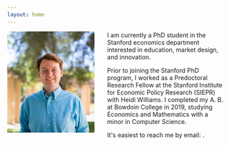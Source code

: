 ```yaml
---
layout: home
---
```


<!--- Script for obscuring email--->
<script type="text/javascript" src="https://cdn.jsdelivr.net/npm/safe-email@1.1.1/dist/safe-email.min.js"></script>

<img src="images/SIEPR_Headshot.jpg" width="40%" align="left" style="padding-right: 30px;">

I am currently a PhD student in the Stanford economics department interested in education, market design, and innovation. 

Prior to joining the Stanford PhD program, I worked as a Predoctoral Research Fellow at the Stanford Institute for Economic Policy Research (SIEPR) with Heidi Williams. I completed my A. B. at Bowdoin College in 2019, studying Economics and Mathematics with a minor in Computer Science.

It's easiest to reach me by email: <a title="Email" href="#" data-email_b64="Z3Ntb29yZUBzdGFuZm9yZC5lZHU="></a>.
